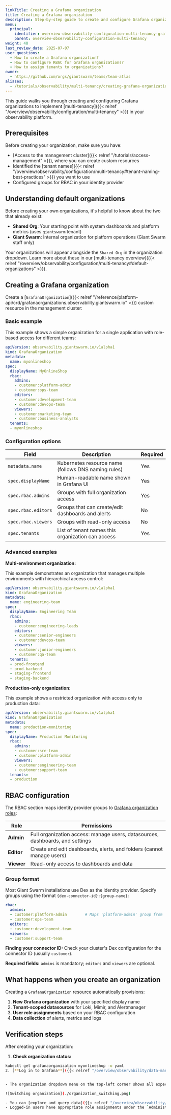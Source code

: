 ```yaml
---
linkTitle: Creating a Grafana organization
title: Creating a Grafana organization
description: Step-by-step guide to create and configure Grafana organizations for multi-tenant observability.
menu:
  principal:
    identifier: overview-observability-configuration-multi-tenancy-grafana-org
    parent: overview-observability-configuration-multi-tenancy
weight: 40
last_review_date: 2025-07-07
user_questions:
  - How to create a Grafana organization?
  - How to configure RBAC for Grafana organizations?
  - How to assign tenants to organizations?
owner:
  - https://github.com/orgs/giantswarm/teams/team-atlas
aliases:
  - /tutorials/observability/multi-tenancy/creating-grafana-organization/
---
```


This guide walks you through creating and configuring Grafana organizations to implement [multi-tenancy]({{< relref "/overview/observability/configuration/multi-tenancy" >}}) in your observability platform.

## Prerequisites

Before creating your organization, make sure you have:

- [Access to the management cluster]({{< relref "/tutorials/access-management" >}}), where you can create custom resources
- Identified the [tenant names]({{< relref "/overview/observability/configuration/multi-tenancy#tenant-naming-best-practices" >}}) you want to use
- Configured groups for RBAC in your identity provider

## Understanding default organizations

Before creating your own organizations, it's helpful to know about the two that already exist:

- **Shared Org**: Your starting point with system dashboards and platform metrics (uses `giantswarm` tenant)
- **Giant Swarm**: Internal organization for platform operations (Giant Swarm staff only)

Your organizations will appear alongside the `Shared Org` in the organization dropdown. Learn more about these in our [multi-tenancy overview]({{< relref "/overview/observability/configuration/multi-tenancy#default-organizations" >}}).

## Creating a Grafana organization

Create a [`GrafanaOrganization`]({{< relref "/reference/platform-api/crd/grafanaorganizations.observability.giantswarm.io" >}}) custom resource in the management cluster:

### Basic example

This example shows a simple organization for a single application with role-based access for different teams:

```yaml
apiVersion: observability.giantswarm.io/v1alpha1
kind: GrafanaOrganization
metadata:
  name: myonlineshop
spec:
  displayName: MyOnlineShop
  rbac:
    admins:
    - customer:platform-admin
    - customer:ops-team
    editors:
    - customer:development-team
    - customer:devops-team
    viewers:
    - customer:marketing-team
    - customer:business-analysts
  tenants:
  - myonlineshop
```

### Configuration options

| Field | Description | Required |
|-------|-------------|----------|
| `metadata.name` | Kubernetes resource name (follows DNS naming rules) | Yes |
| `spec.displayName` | Human-readable name shown in Grafana UI | Yes |
| `spec.rbac.admins` | Groups with full organization access | Yes |
| `spec.rbac.editors` | Groups that can create/edit dashboards and alerts | No |
| `spec.rbac.viewers` | Groups with read-only access | No |
| `spec.tenants` | List of tenant names this organization can access | Yes |

### Advanced examples

**Multi-environment organization:**

This example demonstrates an organization that manages multiple environments with hierarchical access control:

```yaml
apiVersion: observability.giantswarm.io/v1alpha1
kind: GrafanaOrganization
metadata:
  name: engineering-team
spec:
  displayName: Engineering Team
  rbac:
    admins:
    - customer:engineering-leads
    editors:
    - customer:senior-engineers
    - customer:devops-team
    viewers:
    - customer:junior-engineers
    - customer:qa-team
  tenants:
  - prod-frontend
  - prod-backend
  - staging-frontend
  - staging-backend
```

**Production-only organization:**

This example shows a restricted organization with access only to production data:

```yaml
apiVersion: observability.giantswarm.io/v1alpha1
kind: GrafanaOrganization
metadata:
  name: production-monitoring
spec:
  displayName: Production Monitoring
  rbac:
    admins:
    - customer:sre-team
    - customer:platform-admin
    viewers:
    - customer:engineering-team
    - customer:support-team
  tenants:
  - production
```

## RBAC configuration

The RBAC section maps identity provider groups to [Grafana organization roles](https://grafana.com/docs/grafana/latest/administration/roles-and-permissions/#organization-roles):

| Role | Permissions |
|------|-------------|
| **Admin** | Full organization access: manage users, datasources, dashboards, and settings |
| **Editor** | Create and edit dashboards, alerts, and folders (cannot manage users) |
| **Viewer** | Read-only access to dashboards and data |

### Group format

Most Giant Swarm installations use Dex as the identity provider. Specify groups using the format `{dex-connector-id}:{group-name}`:

```yaml
rbac:
  admins:
  - customer:platform-admin        # Maps 'platform-admin' group from 'customer' connector
  - customer:ops-team
  editors:
  - customer:development-team
  viewers:
  - customer:support-team
```

**Finding your connector ID:** Check your cluster's Dex configuration for the connector ID (usually `customer`).

**Required fields:** `admins` is mandatory; `editors` and `viewers` are optional.

## What happens when you create an organization

Creating a `GrafanaOrganization` resource automatically provisions:

1. **New Grafana organization** with your specified display name
2. **Tenant-scoped datasources** for Loki, Mimir, and Alertmanager
3. **User role assignments** based on your RBAC configuration
4. **Data collection** of alerts, metrics and logs

## Verification steps

After creating your organization:

1. **Check organization status:**

```bash
kubectl get grafanaorganization myonlineshop -o yaml
2. [**Log in to Grafana**]({{< relref "/overview/observability/data-management/data-exploration/" >}}) and verify:


- The organization dropdown menu on the top-left corner shows all expected organizations

![Switching organization](./organization_switching.png)

- You can [explore and query data]({{< relref "/overview/observability/data-management/data-exploration/" >}}) for each of your tenants
- Logged-in users have appropriate role assignments under the `Administration / Users and access / Users` section
